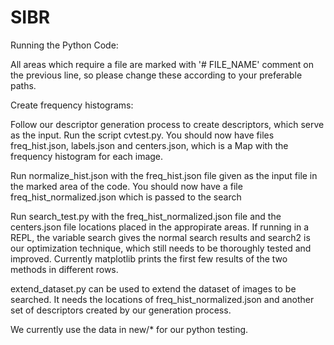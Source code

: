 # SIBR

Running the Python Code:

All areas which require a file are marked with '# FILE_NAME' comment on the previous line, so please change these according to your preferable paths.

Create frequency histograms:

Follow our descriptor generation process to create descriptors, which serve as the input. Run the script cvtest.py. You should now have files freq_hist.json, labels.json and centers.json, which is a Map with the frequency histogram for each image.

Run normalize_hist.json with the freq_hist.json file given as the input file in the marked area of the code. You should now have a file freq_hist_normalized.json which is passed to the search

Run search_test.py with the freq_hist_normalized.json file and the centers.json file locations placed in the appropirate areas. If running in a REPL, the variable search gives the normal search results and search2 is our optimization technique, which still needs to be thoroughly tested and improved. Currently matplotlib prints the first few results of the two methods in different rows.

extend_dataset.py can be used to extend the dataset of images to be searched. It needs the locations of freq_hist_normalized.json and another set of descriptors created by our generation process.

We currently use the data in new/* for our python testing.
